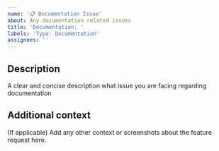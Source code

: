 ```yaml
---
name: '📋 Documentation Issue'
about: Any documentation related issues
title: 'Documentation: '
labels: 'Type: Documentation'
assignees: ''
---
```


## Description

A clear and concise description what issue you are facing regarding documentation

## Additional context

(If applicable)
Add any other context or screenshots about the feature request here.
